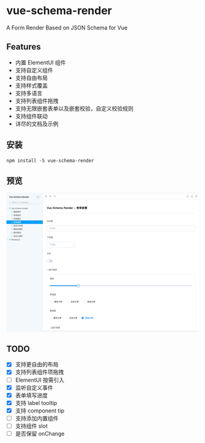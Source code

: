 # vue-schema-render
A Form Render Based on JSON Schema for Vue

## Features

- 内置 ElementUI 组件
- 支持自定义组件
- 支持自由布局
- 支持样式覆盖
- 支持多语言
- 支持列表组件拖拽
- 支持无限嵌套表单以及嵌套校验，自定义校验规则
- 支持组件联动
- 详尽的文档及示例


## 安装
`npm install -S vue-schema-render`


## 预览

![](./demo.png)


## TODO

- [x] 支持更自由的布局
- [x] 支持列表组件项拖拽
- [ ] ElementUI 按需引入
- [x] 监听自定义事件
- [x] 表单填写进度
- [x] 支持 label tooltip
- [x] 支持 component tip
- [ ] 支持添加内置组件
- [ ] 支持组件 slot
- [ ] 是否保留 onChange